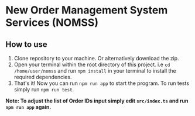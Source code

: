 # New Order Management System Services (NOMSS)

## How to use
1. Clone repository to your machine. Or alternatively download the zip.
2. Open your terminal within the root directory of this project. i.e `cd /home/user/nomss` and run `npm install` in your terminal to install the required dependencies.
3. That's it! Now you can run `npm run app` to start the program. To run tests simply run `npm run test`.

__Note: To adjust the list of Order IDs input simply edit `src/index.ts` and run `npm run app` again.__
